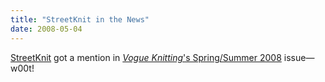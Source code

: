```yaml
---
title: "StreetKnit in the News"
date: 2008-05-04
---
```

<a href="http://www.streetknit.ca">StreetKnit</a> got a mention in <a href="http://www.vogueknitting.com/?q=node/445"><em>Vogue Knitting</em>'s Spring/Summer 2008</a> issue—w00t!
